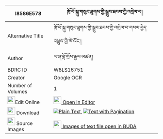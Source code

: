 |I8586E578|ཁྲོ་བོ་སྐུ་གསུང་ཐུགས་ཀྱི་སྒྲུབ་ཐབས་ཀྱི་འགྲེལ་བ། 
| --- | --- 
|Alternative Title |ཁྲོ་བོ་སྐུ་གསུང་ཐུགས་ཀྱི་སྒྲུབ་ཐབས་ཀྱི་འགྲེལ་བ་གསལ་བྱེད་འཕྲུལ་གྱི་མེ་ལོང་།
|Author| འ་ཞ་བློ་གྲོས་རྒྱལ་མཚན།
|BDRC ID | W8LS16751
|Creator | Google OCR
|Number of Volumes| 1
|<img width="25" src="https://img.icons8.com/color/25/000000/edit-property.png">Edit Online| [<img width="25" src="https://avatars.githubusercontent.com/u/45091458?s=200&v=4"> Open in Editor](http://editor.openpecha.org/I8586E578)
|<img width="25" src="https://img.icons8.com/fluent/48/000000/download-2.png"/>  Download | [![](https://img.icons8.com/color/20/000000/txt.png)Plain Text](https://github.com/Openpecha/I8586E578/releases/download/v1/trowo_kusungtuk_kyi_drubtab_ky_plain_I8586E578.zip), [![](https://img.icons8.com/color/20/000000/txt.png)Text with Pagination](https://github.com/Openpecha/I8586E578/releases/download/v1/trowo_kusungtuk_kyi_drubtab_ky_pages_I8586E578.zip)
|<img width="25" src="https://img.icons8.com/plasticine/100/000000/pictures-folder.png"/>  Source Images | [<img width="25" src="https://library.bdrc.io/icons/BUDA-small.svg"> Images of text file open in BUDA](https://library.bdrc.io/show/bdr:W8LS16751)
